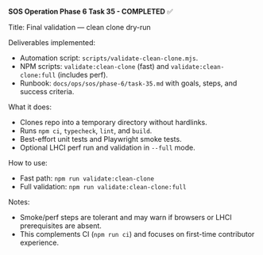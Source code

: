 **SOS Operation Phase 6 Task 35 - COMPLETED** ✅

Title: Final validation — clean clone dry-run

Deliverables implemented:

- Automation script: `scripts/validate-clean-clone.mjs`.
- NPM scripts: `validate:clean-clone` (fast) and `validate:clean-clone:full` (includes perf).
- Runbook: `docs/ops/sos/phase-6/task-35.md` with goals, steps, and success criteria.

What it does:

- Clones repo into a temporary directory without hardlinks.
- Runs `npm ci`, `typecheck`, `lint`, and `build`.
- Best-effort unit tests and Playwright smoke tests.
- Optional LHCI perf run and validation in `--full` mode.

How to use:

- Fast path: `npm run validate:clean-clone`
- Full validation: `npm run validate:clean-clone:full`

Notes:

- Smoke/perf steps are tolerant and may warn if browsers or LHCI prerequisites are absent.
- This complements CI (`npm run ci`) and focuses on first-time contributor experience.
